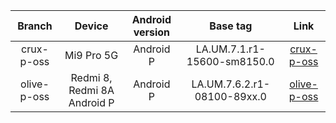 | Branch | Device | Android version | Base tag | Link |
| :-: | :-: | :-: | :-: | :-: |
| crux-p-oss | Mi9 Pro 5G | Android P | LA.UM.7.1.r1-15600-sm8150.0 | [crux-p-oss](https://github.com/MiCode/vendor_qcom_opensource_wlan/tree/crux-p-oss) |
| olive-p-oss | Redmi 8, Redmi 8A Android P | Android P | LA.UM.7.6.2.r1-08100-89xx.0 | [olive-p-oss](https://github.com/MiCode/vendor_qcom_opensource_wlan/tree/olive-p-oss) |
